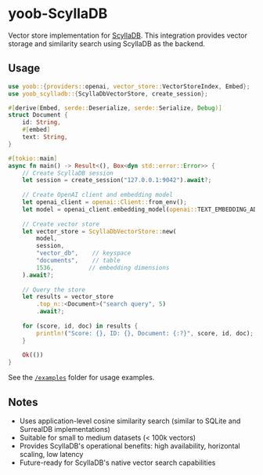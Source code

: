 # yoob-ScyllaDB

Vector store implementation for [ScyllaDB](https://www.scylladb.com/). This integration provides vector storage and similarity search using ScyllaDB as the backend.

## Usage

```rust
use yoob::{providers::openai, vector_store::VectorStoreIndex, Embed};
use yoob_scylladb::{ScyllaDbVectorStore, create_session};

#[derive(Embed, serde::Deserialize, serde::Serialize, Debug)]
struct Document {
    id: String,
    #[embed]
    text: String,
}

#[tokio::main]
async fn main() -> Result<(), Box<dyn std::error::Error>> {
    // Create ScyllaDB session
    let session = create_session("127.0.0.1:9042").await?;
    
    // Create OpenAI client and embedding model
    let openai_client = openai::Client::from_env();
    let model = openai_client.embedding_model(openai::TEXT_EMBEDDING_ADA_002);
    
    // Create vector store
    let vector_store = ScyllaDbVectorStore::new(
        model,
        session,
        "vector_db",    // keyspace
        "documents",    // table
        1536,          // embedding dimensions
    ).await?;
    
    // Query the store
    let results = vector_store
        .top_n::<Document>("search query", 5)
        .await?;
    
    for (score, id, doc) in results {
        println!("Score: {}, ID: {}, Document: {:?}", score, id, doc);
    }
    
    Ok(())
}
```

See the [`/examples`](./examples) folder for usage examples.

## Notes

- Uses application-level cosine similarity search (similar to SQLite and SurrealDB implementations)
- Suitable for small to medium datasets (< 100k vectors)
- Provides ScyllaDB's operational benefits: high availability, horizontal scaling, low latency
- Future-ready for ScyllaDB's native vector search capabilities 
